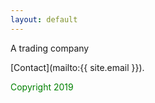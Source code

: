 ```yaml
---
layout: default
---
```


A trading company

[Contact](mailto:{{ site.email }}).

<p style="color:green">Copyright 2019</p>
